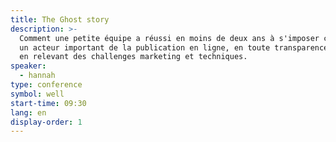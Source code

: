 ```yaml
---
title: The Ghost story
description: >-
  Comment une petite équipe a réussi en moins de deux ans à s'imposer comme
  un acteur important de la publication en ligne, en toute transparence et
  en relevant des challenges marketing et techniques.
speaker:
  - hannah
type: conference
symbol: well
start-time: 09:30
lang: en
display-order: 1
---
```

